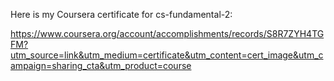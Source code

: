Here is my Coursera certificate for cs-fundamental-2:

https://www.coursera.org/account/accomplishments/records/S8R7ZYH4TGFM?utm_source=link&utm_medium=certificate&utm_content=cert_image&utm_campaign=sharing_cta&utm_product=course
